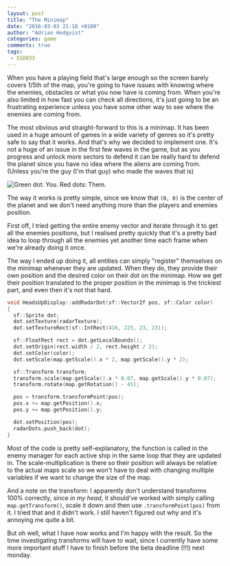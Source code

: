 ```yaml
---
layout: post
title: "The Minimap"
date: "2016-03-03 21:18 +0100"
author: "Adrian Hedqvist"
categories: game
comments: true
tags:
 - 5SD033
---
```


When you have a playing field that's large enough so the screen barely covers 1/5th of the map, you're going to have issues with knowing where the enemies, obstacles or what you now have is coming from. When you're also limited in how fast you can check all directions, it's just going to be an frustrating experience unless you have some other way to see where the enemies are coming from.

The most obvious and straight-forward to this is a minimap. It has been used in a huge amount of games in a wide variety of genres so it's pretty safe to say that it works. And that's why we decided to implement one. It's not a huge of an issue in the first few waves in the game, but as you progress and unlock more sectors to defend it can be really hard to defend the planet since you have no idea where the aliens are coming from. (Unless you're the guy (I'm that guy) who made the waves that is)

![Green dot: You. Red dots: Them.](http://i.imgur.com/H0CEFDs.png)

The way it works is pretty simple, since we know that `(0, 0)` is the center of the planet and we don't need anything more than the players and enemies position.

First off, I tried getting the entire enemy vector and iterate through it to get all the enemies positions, but I realised pretty quickly that it's a pretty bad idea to loop through all the enemies yet another time each frame when we're already doing it once.

The way I ended up doing it, all entities can simply "register" themselves on the minimap whenever they are updated. When they do, they provide their own position and the desired color on their dot on the minimap. How we get their position translated to the proper position in the minimap is the trickiest part, and even then it's not that hard.

```cpp
void HeadsUpDisplay::addRadarDot(sf::Vector2f pos, sf::Color color)
{
  sf::Sprite dot;
  dot.setTexture(radarTexture);
  dot.setTextureRect(sf::IntRect(416, 225, 23, 23));

  sf::FloatRect rect = dot.getLocalBounds();
  dot.setOrigin(rect.width / 2, rect.height / 2);
  dot.setColor(color);
  dot.setScale(map.getScale().x * 2, map.getScale().y * 2);

  sf::Transform transform;
  transform.scale(map.getScale().x * 0.07, map.getScale().y * 0.07);
  transform.rotate(map.getRotation() - 45);

  pos = transform.transformPoint(pos);
  pos.x += map.getPosition().x;
  pos.y += map.getPosition().y;

  dot.setPosition(pos);
  radarDots.push_back(dot);
}
```

Most of the code is pretty self-explanatory, the function is called in the enemy manager for each active ship in the same loop that they are updated in. The scale-multiplication is there so their position will always be relative to the actual maps scale so we won't have to deal with changing multiple variables if we want to change the size of the map.

And a note on the transform: I apparently don't understand transforms 100% correctly, since *in my head*, it should've worked with simply calling `map.getTransform()`, scale it down and then use `.transformPoint(pos)` from it. I tried that and it didn't work. I still haven't figured out why and it's annoying me quite a bit.

But oh well, what I have now works and I'm happy with the result. So the time investigating transforms will have to wait, since I currently have some more important stuff I have to finish before the beta deadline (!!!) next monday.
